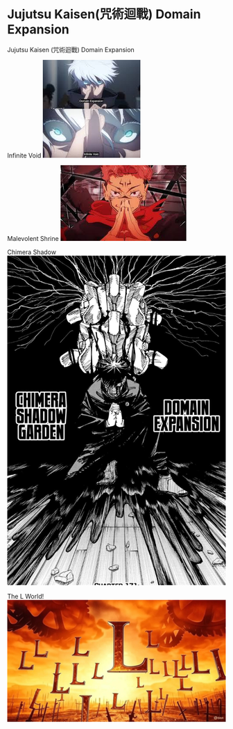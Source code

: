 # Jujutsu Kaisen(咒術迴戰) Domain Expansion
Jujutsu Kaisen (咒術迴戰) Domain Expansion

Infinite Void
![Alt text](images/infinite_void.jpg)

Malevolent Shrine
![Alt text](images/malevolent_shrine.jpg)

Chimera Shadow
![Alt text](images/chimera_shadow.jpg)

The L World!
![Alt text](images/the_L.jpg)
